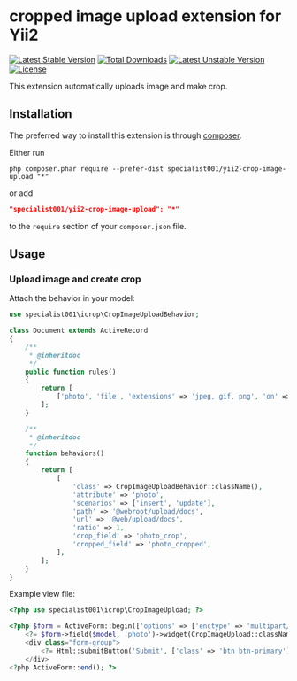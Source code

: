 cropped image upload extension for Yii2
======================

[![Latest Stable Version](https://poser.pugx.org/specialist001/yii2-crop-image-upload/v/stable.svg)](https://packagist.org/packages/specialist001/yii2-crop-image-upload) [![Total Downloads](https://poser.pugx.org/specialist001/yii2-crop-image-upload/downloads.svg)](https://packagist.org/packages/specialist001/yii2-crop-image-upload) [![Latest Unstable Version](https://poser.pugx.org/specialist001/yii2-crop-image-upload/v/unstable.svg)](https://packagist.org/packages/specialist001/yii2-crop-image-upload) [![License](https://poser.pugx.org/specialist001/yii2-crop-image-upload/license.svg)](https://packagist.org/packages/specialist001/yii2-crop-image-upload)

This extension automatically uploads image and make crop.

Installation
------------

The preferred way to install this extension is through [composer](http://getcomposer.org/download/).

Either run

```
php composer.phar require --prefer-dist specialist001/yii2-crop-image-upload "*"
```

or add

```json
"specialist001/yii2-crop-image-upload": "*"
```

to the `require` section of your `composer.json` file.

Usage
-----

### Upload image and create crop

Attach the behavior in your model:

```php
use specialist001\icrop\CropImageUploadBehavior;

class Document extends ActiveRecord
{
    /**
     * @inheritdoc
     */
    public function rules()
    {
        return [
            ['photo', 'file', 'extensions' => 'jpeg, gif, png', 'on' => ['insert', 'update']],
        ];
    }

    /**
     * @inheritdoc
     */
    function behaviors()
    {
        return [
            [
                'class' => CropImageUploadBehavior::className(),
                'attribute' => 'photo',
                'scenarios' => ['insert', 'update'],
                'path' => '@webroot/upload/docs',
                'url' => '@web/upload/docs',
				'ratio' => 1,
				'crop_field' => 'photo_crop',
				'cropped_field' => 'photo_cropped',
            ],
        ];
    }
}
```

Example view file:

```php
<?php use specialist001\icrop\CropImageUpload; ?>

<?php $form = ActiveForm::begin(['options' => ['enctype' => 'multipart/form-data']]); ?>
    <?= $form->field($model, 'photo')->widget(CropImageUpload::className()) ?>
    <div class="form-group">
        <?= Html::submitButton('Submit', ['class' => 'btn btn-primary']) ?>
    </div>
<?php ActiveForm::end(); ?>
```
